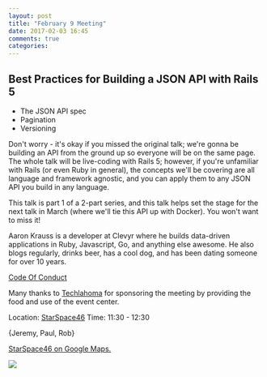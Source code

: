 ```yaml
---
layout: post
title: "February 9 Meeting"
date: 2017-02-03 16:45
comments: true
categories: 
---
```


## Best Practices for Building a JSON API with Rails 5



* The JSON API spec
* Pagination
* Versioning

Don't worry - it's okay if you missed the original talk; we're gonna be building an API from the ground up so everyone will be on the same page. The whole talk will be live-coding with Rails 5; however, if you're unfamiliar with Rails (or even Ruby in general), the concepts we'll be covering are all language and framework agnostic, and you can apply them to any JSON API you build in any language.

This talk is part 1 of a 2-part series, and this talk helps set the stage for the next talk in March (where we'll tie this API up with Docker). You won't want to miss it!

Aaron Krauss is a developer at Clevyr where he builds data-driven applications in Ruby, Javascript, Go, and anything else awesome. He also blogs regularly, drinks beer, has a cool dog, and has been dating someone for over 10 years.


[Code Of Conduct](http://www.okcruby.org/about/)

Many thanks to [Techlahoma](http://www.techlahoma.org/) for sponsoring the meeting by providing the food and use of the event center.

Location: [StarSpace46][ss46]
Time: 11:30 - 12:30

{Jeremy, Paul, Rob}

<a href="https://www.google.com/maps/place/1141+W+Sheridan+Ave,+Oklahoma+City,+OK+73106/@35.4667943,-97.5343547,17z/data=!3m1!4b1!4m5!3m4!1s0x87b210d6c554c175:0x427474147d8d3d19!8m2!3d35.46679!4d-97.532166">StarSpace46 on Google Maps.</a>

<img src="{{root_url}}/images/starspace46_parking.jpg" class="fit">

[ss46]: http://www.starspace46.com/
